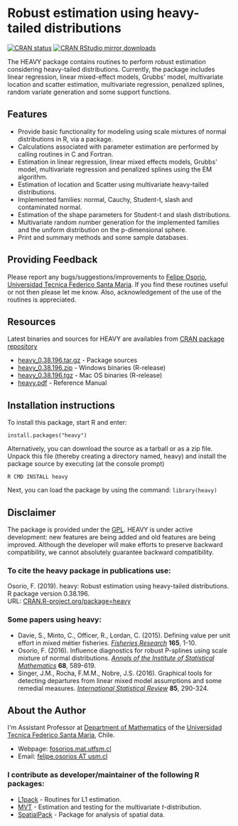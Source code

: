 # Robust estimation using heavy-tailed distributions

[![CRAN status](http://www.r-pkg.org/badges/version/heavy)](https://cran.r-project.org/package=heavy)
[![CRAN RStudio mirror downloads](http://cranlogs.r-pkg.org/badges/heavy)](https://cran.r-project.org/package=heavy)

The HEAVY package contains routines to perform robust estimation considering heavy-tailed distributions. Currently, the package includes linear regression, linear mixed-effect models, Grubbs' model, multivariate location and scatter estimation, multivariate regression, penalized splines, random variate generation and some support functions.

## Features

* Provide basic functionality for modeling using scale mixtures of normal distributions in R, via a package.
* Calculations associated with parameter estimation are performed by calling routines in C and Fortran.
* Estimation in linear regression, linear mixed effects models, Grubbs' model, multivariate regression and penalized splines using the EM algorithm.
* Estimation of location and Scatter using multivariate heavy-tailed distributions.
* Implemented families: normal, Cauchy, Student-t, slash and contaminated normal.
* Estimation of the shape parameters for Student-t and slash distributions.
* Multivariate random number generation for the implemented families and the uniform distribution on the p-dimensional sphere.
* Print and summary methods and some sample databases.

## Providing Feedback

Please report any bugs/suggestions/improvements to [Felipe Osorio](mailto:felipe.osorios@usm.cl), [Universidad Tecnica Federico Santa Maria](http://www.usm.cl). If you find these routines useful or not then please let me know. Also, acknowledgement of the use of the routines is appreciated.

## Resources

Latest binaries and sources for HEAVY are availables from [CRAN package repository](https://cran.r-project.org/package=heavy)

* [heavy_0.38.196.tar.gz](https://cran.r-project.org/src/contrib/heavy_0.38.196.tar.gz) - Package sources
* [heavy_0.38.196.zip](https://cran.r-project.org/bin/windows/contrib/4.0/heavy_0.38.196.zip) - Windows binaries (R-release)
* [heavy_0.38.196.tgz](https://cran.r-project.org/bin/macosx/contrib/4.0/heavy_0.38.196.tgz) - Mac OS binaries (R-release)
* [heavy.pdf](https://cran.r-project.org/web/packages/heavy/heavy.pdf) - Reference Manual

## Installation instructions

To install this package, start R and enter:
```
install.packages("heavy")
```

Alternatively, you can download the source as a tarball or as a zip file. Unpack this file (thereby creating a directory named, heavy) and install the package source by executing (at the console prompt)
```
R CMD INSTALL heavy
```

Next, you can load the package by using the command: `library(heavy)`

## Disclaimer

The package is provided under the [GPL](https://www.r-project.org/Licenses/). HEAVY is under active development: new features are being added and old features are being improved. Although the developer will make efforts to preserve backward compatibility, we cannot absolutely guarantee backward compatibility.

### To cite the heavy package in publications use:

Osorio, F. (2019). heavy: Robust estimation using heavy-tailed distributions. R package version 0.38.196.\
URL: [CRAN.R-project.org/package=heavy](https://CRAN.R-project.org/package=heavy)

### Some papers using heavy:

* Davie, S., Minto, C., Officer, R., Lordan, C. (2015). Defining value per unit effort in mixed métier fisheries. [*Fisheries Research*](https://doi.org/10.1016/j.fishres.2014.12.007) **165**, 1-10.
* Osorio, F. (2016). Influence diagnostics for robust P-splines using scale mixture of normal distributions. [*Annals of the Institute of Statistical Mathematics*](https://doi.org/10.1007/s10463-015-0506-0) **68**, 589-619.
* Singer, J.M., Rocha, F.M.M., Nobre, J.S. (2016). Graphical tools for detecting departures from linear mixed model assumptions and some remedial measures. [*International Statistical Review*](https://doi.org/10.1111/insr.12178) **85**, 290-324.

## About the Author

I'm Assistant Professor at [Department of Mathematics](http://www.mat.utfsm.cl/) of the [Universidad Tecnica Federico Santa Maria](http://www.usm.cl/), Chile.

* Webpage: [fosorios.mat.utfsm.cl](http://fosorios.mat.utfsm.cl/)
* Email: [felipe.osorios AT usm.cl](mailto:felipe.osorios@usm.cl)

### I contribute as developer/maintainer of the following R packages:

* [L1pack](https://cran.r-project.org/package=L1pack) - Routines for L1 estimation.
* [MVT](https://cran.r-project.org/package=MVT) - Estimation and testing for the multivariate *t*-distribution.
* [SpatialPack](https://cran.r-project.org/package=SpatialPack) - Package for analysis of spatial data.
